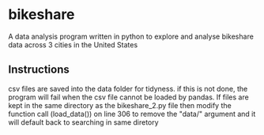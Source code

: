 # bikeshare

A data analysis program written in python to explore and analyse bikeshare data across 3 cities in the United States

## Instructions

csv files are saved into the data folder for tidyness. if this is not done, the program will fail when the csv file cannot be loaded by pandas. If files are kept in the same directory as the bikeshare_2.py file then modify the function call (load_data()) on line 306 to remove the "data/" argument and it will default back to searching in same diretory
